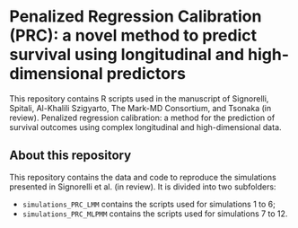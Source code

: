 # Penalized Regression Calibration (PRC): a novel method to predict survival using longitudinal and high-dimensional predictors

This repository contains R scripts used in the manuscript of Signorelli, Spitali, Al-Khalili Szigyarto, The Mark-MD Consortium, and Tsonaka (in review). Penalized regression calibration: a method for the prediction of survival outcomes using complex longitudinal and high-dimensional data.

## About this repository
This repository contains the data and code to reproduce the simulations presented in Signorelli et al. (in review). It is divided into two subfolders:

* `simulations_PRC_LMM` contains the scripts used for simulations 1 to 6;
* `simulations_PRC_MLPMM` contains the scripts used for simulations 7 to 12.

